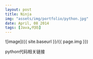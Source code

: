 ```yaml
---
layout: post
title: Ninja
img: "assets/img/portfolio/python.jpg"
date: April, 08 2014
tags: [Java,代码]
---
```


![image]({{ site.baseurl }}/{{ page.img }})

python代码相关链接
